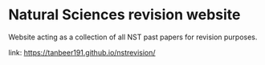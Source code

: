# Natural Sciences revision website

Website acting as a collection of all NST past papers for revision purposes.

link: https://tanbeer191.github.io/nstrevision/
